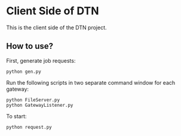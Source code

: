 # Client Side of DTN
This is the client side of the DTN project.

## How to use?
First, generate job requests:

    python gen.py

Run the following scripts in two separate command window for each gateway:

    python FileServer.py 
    python GatewayListener.py

To start:

    python request.py


